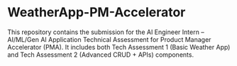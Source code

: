 # WeatherApp-PM-Accelerator
This repository contains the submission for the AI Engineer Intern – AI/ML/Gen AI Application Technical Assessment for Product Manager Accelerator (PMA). It includes both Tech Assessment 1 (Basic Weather App) and Tech Assessment 2 (Advanced CRUD + APIs) components.
